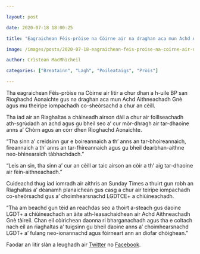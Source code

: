 ```yaml
---

layout: post

date: 2020-07-18 18:00:25

title: "Eagraichean Fèis-pròise na Còirne air na draghan aca mun Achd Aithneachadh Gnè a chur an cèill ann an litir fosgailte do Bhuill-phàrlamaid"

image: /images/posts/2020-07-18-eagraichean-feis-proise-na-coirne-air-na-draghan-aca-mun-achd-aithneachadh-gne-a-chur-an-ceill-ann-an-litir-fosgailte-do-bhuill-pharlamaid.webp

author: Crìstean MacMhìcheil

categories: ["Breatainn", "Lagh", "Poileataigs", "Pròis"]

---
```


Tha eagraichean Fèis-pròise na Còirne air litir a chur dhan a h-uile BP san Rìoghachd Aonaichte gus na draghan aca mun Achd Aithneachadh Gnè agus mu theiripe iompachadh co-sheòrsachd a chur an cèill.

Tha iad air an Riaghaltas a chàineadh airson dàil a chur air foillseachadh ath-sgrùdadh an achd agus gu bheil seo a’ cur mòr-dhragh air tar-dhaoine anns a’ Chòrn agus an còrr dhen Rìoghachd Aonaichte.

“Tha sinn a’ creidsinn gur e boireannaich a th’ anns an tar-bhoireannaich, fireannaich a th’ anns an tar-fhireannaich agus gu bheil dearbhan-aithne neo-bhìnearaidh tàbhachdach.”

“Leis an sin, tha sinn a’ cur an cèill ar taic airson an còir a th’ aig tar-dhaoine air fèin-aithneachadh.”

Cuideachd thug iad iomradh air aithris an Sunday Times a thuirt gun robh an Riaghaltas a’ dèanamh planaichean gus casg a chur air teiripe iompachadh co-sheòrsachd gus a’ choimhearsnachd LGDTCE+ a chiùineachadh.

“Tha am beachd gun tèid an reachdas seo a thoirt a-steach gus daoine LGDT+ a chiùineachadh an àite ath-leasachaidhean air Achd Aithneachadh Gnè tàireil. Chan eil còirichean daonna ri bharganachadh agus tha e coltach nach eil an riaghaltas a’ tuigsinn gu bheil daoine anns a’ choimhearsnachd LGDT+ a’ fulang neo-ionannachd agus fòirneart ann an diofar dhòighean.”

Faodar an litir slàn a leughadh air [Twitter](https://twitter.com/cornwallpridetm/status/1283750507656421376?s=21) no [Facebook](https://www.facebook.com/682216145187516/posts/3217278321681273/).
